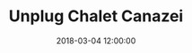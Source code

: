 ---
title: Unplug Chalet Canazei
date: 2018-03-04 12:00:00
tags:
- event
layout: event
permalink: "/event/:title"
location: Trentino - Alto Adige, Italy
image: http://localhost:4000/assets/img/location/villetta-maria.jpeg
when_header: March 04-07, 2018
how_was_it:
- We have chosen the best of the best. The Unplug cottage is in fornt of the Marmolada
  the highest mountain of the Dolomites. It is an occasion to really deeply connect
  with fellow entrepreneurs and investors, but most of all to feel the pull of nature,
  enjoying the silence and solitude that you can only get by being in the middle of
  the mountains.
- The cottage is an historic hut used by mountaineers for decades, but has been completely
  restored and remodeled into an quite full confort hotel.
video: https://www.w3schools.com/html/mov_bbb.mp4
caratteristics:
  altitude: 1450 mt
  cooking: Traditional
  beds: 60 people
past_edition:
  period: 04 - 05 - 06 - 07 March 2018
  image: http://localhost:4000/assets/img/edition_cards/tires.png
speakers:
- name: Tim Cook
  role: Investor
  image: http://localhost:4000/assets/img/speakers/tim_cook.png
- name: Tim Cook
  role: Django expert
  image: http://localhost:4000/assets/img/speakers/tim_cook.png
- name: Tim Cook
  role: Blogger
  image: http://localhost:4000/assets/img/speakers/tim_cook.png
- name: Tim Cook
  role: Software Developer
  image: http://localhost:4000/assets/img/speakers/tim_cook.png
- name: Tim Cook
  role: Investor
  image: http://localhost:4000/assets/img/speakers/tim_cook.png
- name: Tim Cook
  role: Django expert
  image: http://localhost:4000/assets/img/speakers/tim_cook.png
- name: Tim Cook
  role: Blogger
  image: http://localhost:4000/assets/img/speakers/tim_cook.png
attendees:
- name: Algolia
  image: http://localhost:4000/assets/img/attendees/algolia.png
- name: Cachet
  image: http://localhost:4000/assets/img/attendees/algolia.png
- name: Ebanx
  image: http://localhost:4000/assets/img/attendees/algolia.png
- name: codebase
  image: http://localhost:4000/assets/img/attendees/algolia.png
- name: Google
  image: http://localhost:4000/assets/img/attendees/algolia.png
- name: Drip
  image: http://localhost:4000/assets/img/attendees/algolia.png
- name: DigitalOcean
  image: http://localhost:4000/assets/img/attendees/algolia.png
- name: cirrus
  image: http://localhost:4000/assets/img/attendees/algolia.png
organizers:
- name: STEFANO BERNARDI
  role: Investor
  image: http://localhost:4000/assets/img/organizers/bernardi.png
- name: LORENZO SANNA
  role: Business Developer
  image: http://localhost:4000/assets/img/organizers/sanna.png
schedule:
- day: SUNDAY, MARCH 04
  program:
  - time: 2.00 PM
    what: We leave from Verona
    description: Meeting point outside the train station.
  - time: 2.30 PM
    what: First stop Verona Airport
    description: Meetig point outside the Airport.
  - time: 3.45 PM
    what: Second stop Trento Sud Autostrada
    description: Meetig point at the parking outside the autostrada in Trento Sud.
  - time: 17.00 PM
    what: Arriving to Unplug Chalet
    description: Check-in time and find your room mate fot the next days!
  - time: 17.30 PM
    what: Only for Skier
    description: Ski test at the ski rental.
  - time: 18.00 PM
    what: Strating the winter venture retreat
    description: Aperitivo, presentation and free chat.
  - time: 20.00 PM
    what: Dinner at Unplug Chalet
    description: Typical dinner with unconference talks.
- day: MONDAY, MARCH 05
  program:
  - time: 7.30 AM
    what: Breakfast
    description: Charge your energy for the day.
  - time: 8.30 AM
    what: Only for Skier
    description: Leave Unplug Chalet and go skiing.
  - time: 9.30 AM
    what: Only for Non - Skier
    description: Leave Unplug Chalet and go sledding.
  - time: 3.00 PM
    what: Relaxing Time
    description: Be ready for the SPA, you need only the swimsuit.
  - time: 5.00 PM
    what: Talk and aperitif
    description: Take your drink listen the inspiring talk at the SPA center.
  - time: 10.00 PM
    what: Back to Unplug Chalet
    description: Free chat in Unplug Chalet Bar.
- day: TUESDAY, MARCH 06
  program:
  - time: 7.30 AM
    what: Breakfast
    description: Charge your energy for the day.
  - time: 8.30 AM
    what: Only for Skier
    description: Leave Unplug Chalet and go skiing.
  - time: 9.30 AM
    what: Only for Non Skier - Snowshoe Time
    description: Hike through the dolomites with mountain guides.
  - time: 4.00 PM
    what: Return to Unplug Chalet
    description: Shower, Relax, beer and free chat.
  - time: 5.30 PM
    what: Dinner at Malga Monzoni
    description: Bring you warm stuff and be rady for a ride with the snowmobile to
      Malga Monzoni.
  - time: 6.30 PM
    what: Talk
    description: A very insipiring talk with....
  - time: 7.30 PM
    what: Dinner and free chat
    description: Home made, slowfood and very typical dinner at Malga Monzioni.
  - time: 10.00 PM
    what: Snowshoe Time
    description: It is time to sledding back... It will be night so bring a light
      with you!.
- day: WEDNESDAY, MARCH 07
  program:
  - time: 8.00 AM
    what: Breakfast
    description: Meet in the Hotel lobby and load up on energies for the day.
  - time: 9.00 AM
    what: Talks and free chat.
    description: 
  - time: 11.00 AM
    what: Bye Bye Unplug Chalet
    description: It's time to go back at the real life!
  - time: 12.30 AM
    what: Lunch
    description: Promise it's worth it.
  - time: 5.00 AM
    what: Bye!
    description: We say good bye! Please ensure you book travel from Verona at 5:30pm
      at the earliest. If you need to leave earlier, please contact us before purchasing
      a ticket to make sure we can accomodate. We suggest spending the night in Verona
      and booking travel for the next morning! It is a stunning city.
gallery-small:
  image:
    - http://localhost:4000/assets/img/events_photos/2017_winter_retreat/01.jpg
    - http://localhost:4000/assets/img/events_photos/2017_winter_retreat/02.jpg
    - http://localhost:4000/assets/img/events_photos/2017_winter_retreat/03.jpg
    - http://localhost:4000/assets/img/events_photos/2017_winter_retreat/04.jpg
    - http://localhost:4000/assets/img/events_photos/2017_winter_retreat/05.jpg
    - http://localhost:4000/assets/img/events_photos/2017_winter_retreat/06.jpg
    - http://localhost:4000/assets/img/events_photos/2017_winter_retreat/07.jpg
    - http://localhost:4000/assets/img/events_photos/2017_winter_retreat/08.jpg
    - http://localhost:4000/assets/img/events_photos/2017_winter_retreat/09.jpg
    - http://localhost:4000/assets/img/events_photos/2017_winter_retreat/10.jpg
    - http://localhost:4000/assets/img/events_photos/2017_winter_retreat/11.jpg
    - http://localhost:4000/assets/img/events_photos/2017_winter_retreat/12.jpg
gallery-big:
  image:
    - http://localhost:4000/assets/img/events_photos/2017_winter_retreat/big/01.jpg
    - http://localhost:4000/assets/img/events_photos/2017_winter_retreat/big/02.jpg
    - http://localhost:4000/assets/img/events_photos/2017_winter_retreat/big/03.jpg
    - http://localhost:4000/assets/img/events_photos/2017_winter_retreat/big/04.jpg
    - http://localhost:4000/assets/img/events_photos/2017_winter_retreat/big/05.jpg
    - http://localhost:4000/assets/img/events_photos/2017_winter_retreat/big/06.jpg
    - http://localhost:4000/assets/img/events_photos/2017_winter_retreat/big/07.jpg
    - http://localhost:4000/assets/img/events_photos/2017_winter_retreat/big/08.jpg
    - http://localhost:4000/assets/img/events_photos/2017_winter_retreat/big/09.jpg
    - http://localhost:4000/assets/img/events_photos/2017_winter_retreat/big/10.jpg
    - http://localhost:4000/assets/img/events_photos/2017_winter_retreat/big/11.jpg
    - http://localhost:4000/assets/img/events_photos/2017_winter_retreat/big/12.jpg
pricing_table:
  - title: Early Bird
    price: 400
    elements: 
      - icon: http://localhost:4000/assets/img/pricing_table/double_room.svg
        text: ['3 nights in a private  Hotel***', 'Double or Triple room']
      - icon: http://localhost:4000/assets/img/pricing_table/transfer.svg
        text: ['Transfer to and from Verona']
      - icon: http://localhost:4000/assets/img/pricing_table/SPA.svg
        text: ['Entrance in the QT Dolomiti Terme SPA', 'including Dinner']
      - icon: http://localhost:4000/assets/img/pricing_table/special_dinner.svg
        text: ['1 Lunch in a surprise location', '1 typical dinner in the hotel','1 special dinner in a refuge']
  - title: Single Room
    price: 500
    elements: 
      - icon: http://localhost:4000/assets/img/pricing_table/double_room.svg
        text: ['3 nights in a private  Hotel***', 'Single Room']
      - icon: http://localhost:4000/assets/img/pricing_table/transfer.svg
        text: ['Transfer to and from Verona']
      - icon: http://localhost:4000/assets/img/pricing_table/SPA.svg
        text: ['Entrance in the QT Dolomiti Terme SPA', 'including Dinner']
      - icon: http://localhost:4000/assets/img/pricing_table/special_dinner.svg
        text: ['1 Lunch in a surprise location', '1 typical dinner in the hotel','1 special dinner in a refuge']
  - title: Double Room
    price: 600
    elements: 
      - icon: http://localhost:4000/assets/img/pricing_table/double_room.svg
        text: ['3 nights in a private  Hotel***', 'Double room']
      - icon: http://localhost:4000/assets/img/pricing_table/transfer.svg
        text: ['Transfer to and from Verona']
      - icon: http://localhost:4000/assets/img/pricing_table/SPA.svg
        text: ['Entrance in the QT Dolomiti Terme SPA', 'including Dinner']
      - icon: http://localhost:4000/assets/img/pricing_table/special_dinner.svg
        text: ['1 Lunch in a surprise location', '1 typical dinner in the hotel','1 special dinner in a refuge']
header_home: 
  title: Winter Venture Retreat
  subtitle: A community of 60 entrepreneurs and investors surrounded by the Dolomites
  image: http://localhost:4000/assets/img/mountain_placeholder.jpg
footer_sponsors:
- name: "Belka"
  image: "http://localhost:4000/assets/img/logo_belka.svg"
  link: "http://belka.us/"
- name: "Trentino"
  image: "http://localhost:4000/assets/img/sponsor/trentino.png"
  link: "https://www.trentinomarketing.org/en/"
- name: "Apt Val Di Fassa"
  image: "http://localhost:4000/assets/img/sponsor/ValDiFassa.png"
  link: "https://www.fassa.com/"
- name: "Dolomiti"
  image: "http://localhost:4000/assets/img/sponsor/dolomitiUnesco.png"
  link: "http://www.dolomitiunesco.info/la-fondazione-dolomiti-unesco/?lang=en"
- name: "UnionHotel"
  image: "http://localhost:4000/assets/img/sponsor/unionhotel.png"
  link: "http://www.unionhotelscanazei.it/"
---